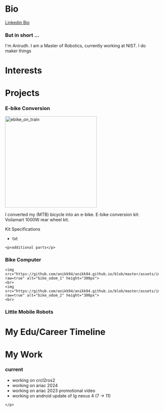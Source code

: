 <h1>Bio</h1>
<div>
    <p>
        <a href="https://linkedin.com/in/anikk94">Linkedin Bio</a>
    </p>
</div>
<h3>But in short ...</h3>
<p>I'm Anirudh. I am a Master of Robotics, currently working at NIST. I do maker things</p>

<h1>Interests</h1>

<h1>Projects</h1>
<div>
    <h3>E-bike Conversion</h3>
    <img src="https://github.com/anikk94/anikk94.github.io/blob/master/assets/images/ebike_on_train_0.2.jpg?raw=true" alt="ebike_on_train" height="300px">
    <br>
    <p>I converted my (MTB) bicycle into an e-bike. E-bike conversion kit: Voilamart 1000W rear wheel kit.</p>
    <p>Kit Specifications</p>
    <ul>
        <li>txt</li>
    </ul>
    
    <p>additional parts</p>

</div>
<div>
    <h3>Bike Computer</h3>

    <img src="https://github.com/anikk94/anikk94.github.io/blob/master/assets/images/bike_odom_1_0.2.jpg?raw=true" alt="bike_odom_1" height="300px">
    <br>
    <img src="https://github.com/anikk94/anikk94.github.io/blob/master/assets/images/bike_odom_2_0.2.jpg?raw=true" alt="bike_odom_2" height="300px">
    <br>

</div>
<div>
    <h3>Little Mobile Robots</h3>
</div>
<div>
    <h3></h3>
</div>
<h1>My Edu/Career Timeline</h1>
<h1>My Work</h1>
<div>
    <p>
        <h3>current</h3>
        <ul>
            <li>working on crcl2ros2 </li>
            <li>working on ariac 2024</li>
            <li>working on ariac 2023 promotional video</li>
            <li>working on android update of lg nexus 4 (7 -> 11)</li>
        </ul>
        
        
        
        
    </p>
</div>
